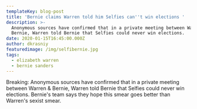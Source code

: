 ```yaml
---
templateKey: blog-post
title: 'Bernie claims Warren told him Selfies can''t win elections '
description: >-
  Anonymous sources have confirmed that in a private meeting between Warren &
  Bernie, Warren told Bernie that Selfies could never win elections. 
date: 2020-01-15T16:45:00.000Z
author: dkrasniy
featuredimage: /img/selfibernie.jpg
tags:
  - elizabeth warren
  - bernie sanders
---
```

Breaking: Anonymous sources have confirmed that in a private meeting between Warren & Bernie, Warren told Bernie that Selfies could never win elections. Bernie's team says they hope this smear goes better than Warren's sexist smear.
